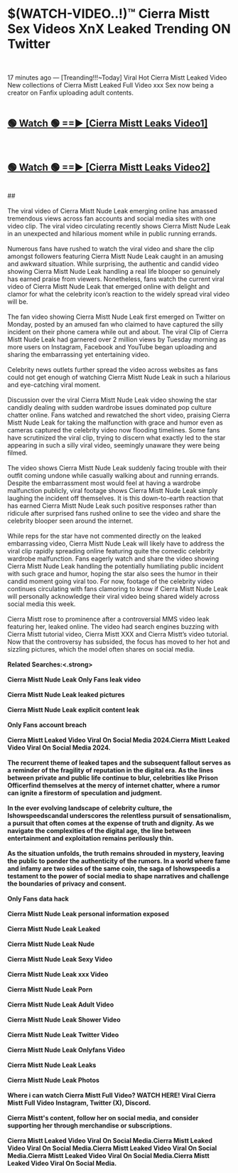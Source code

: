# $(WATCH-VIDEO..!)™ Cierra Mistt Sex Videos XnX Leaked Trending ON Twitter<br>
<br>

17 minutes ago — [Treanding!!!~Today] Viral Hot Cierra Mistt Leaked Video New collections of Cierra Mistt Leaked Full Video xxx Sex now being a creator on Fanfix uploading adult contents.
<br>
 <br>

##  <a href="https://best2vid.blogspot.com?title=Cierra_Mistt">🟢 Watch 🟢 ==► [Cierra Mistt Leaks Video1]</a><br>
  <br>

##  <a href="https://best2vid.blogspot.com?title=Cierra_Mistt">🟢 Watch 🟢 ==► [Cierra Mistt Leaks Video2]</a><br>
  <br>
  ##
  <br>
  <br>
The viral video of Cierra Mistt Nude Leak emerging online has amassed tremendous views across fan accounts and social media sites with one video clip. The viral video circulating recently shows Cierra Mistt Nude Leak in an unexpected and hilarious moment while in public running errands.
<br><br>
Numerous fans have rushed to watch the viral video and share the clip amongst followers featuring Cierra Mistt Nude Leak caught in an amusing and awkward situation. While surprising, the authentic and candid video showing Cierra Mistt Nude Leak handling a real life blooper so genuinely has earned praise from viewers. Nonetheless, fans watch the current viral video of Cierra Mistt Nude Leak that emerged online with delight and clamor for what the celebrity icon’s reaction to the widely spread viral video will be.
<br><br>
The fan video showing Cierra Mistt Nude Leak first emerged on Twitter on Monday, posted by an amused fan who claimed to have captured the silly incident on their phone camera while out and about. The viral Clip of Cierra Mistt Nude Leak had garnered over 2 million views by Tuesday morning as more users on Instagram, Facebook and YouTube began uploading and sharing the embarrassing yet entertaining video.
<br><br>
Celebrity news outlets further spread the video across websites as fans could not get enough of watching Cierra Mistt Nude Leak in such a hilarious and eye-catching viral moment.
<br><br>
Discussion over the viral Cierra Mistt Nude Leak video showing the star candidly dealing with sudden wardrobe issues dominated pop culture chatter online. Fans watched and rewatched the short video, praising Cierra Mistt Nude Leak for taking the malfunction with grace and humor even as cameras captured the celebrity video now flooding timelines. Some fans have scrutinized the viral clip, trying to discern what exactly led to the star appearing in such a silly viral video, seemingly unaware they were being filmed.
<br><br>
The video shows Cierra Mistt Nude Leak suddenly facing trouble with their outfit coming undone while casually walking about and running errands. Despite the embarrassment most would feel at having a wardrobe malfunction publicly, viral footage shows Cierra Mistt Nude Leak simply laughing the incident off themselves. It is this down-to-earth reaction that has earned Cierra Mistt Nude Leak such positive responses rather than ridicule after surprised fans rushed online to see the video and share the celebrity blooper seen around the internet.
<br><br>
While reps for the star have not commented directly on the leaked embarrassing video, Cierra Mistt Nude Leak will likely have to address the viral clip rapidly spreading online featuring quite the comedic celebrity wardrobe malfunction. Fans eagerly watch and share the video showing Cierra Mistt Nude Leak handling the potentially humiliating public incident with such grace and humor, hoping the star also sees the humor in their candid moment going viral too. For now, footage of the celebrity video continues circulating with fans clamoring to know if Cierra Mistt Nude Leak will personally acknowledge their viral video being shared widely across social media this week.
<br><br>
Cierra Mistt rose to prominence after a controversial MMS video leak featuring her, leaked online. The video had search engines buzzing with Cierra Mistt tutorial video, Cierra Mistt XXX and Cierra Mistt’s video tutorial. Now that the controversy has subsided, the focus has moved to her hot and sizzling pictures, which the model often shares on social media.
<br><br>
<strong>Related Searches:<.strong>
<br><br>
Cierra Mistt Nude Leak Only Fans leak video
<br><br>
Cierra Mistt Nude Leak leaked pictures
<br><br>
Cierra Mistt Nude Leak explicit content leak
<br><br>
Only Fans account breach
<br><br>
Cierra Mistt Leaked Video Viral On Social Media 2024.Cierra Mistt Leaked Video Viral On Social Media 2024.
<br><br>
The recurrent theme of leaked tapes and the subsequent fallout serves as a reminder of the fragility of reputation in the digital era. As the lines between private and public life continue to blur, celebrities like Prison Officerfind themselves at the mercy of internet chatter, where a rumor can ignite a firestorm of speculation and judgment.
<br><br>
In the ever evolving landscape of celebrity culture, the Ishowspeedscandal underscores the relentless pursuit of sensationalism, a pursuit that often comes at the expense of truth and dignity. As we navigate the complexities of the digital age, the line between entertainment and exploitation remains perilously thin.
<br><br>
As the situation unfolds, the truth remains shrouded in mystery, leaving the public to ponder the authenticity of the rumors. In a world where fame and infamy are two sides of the same coin, the saga of Ishowspeedis a testament to the power of social media to shape narratives and challenge the boundaries of privacy and consent.
<br><br>
Only Fans data hack
<br><br>
Cierra Mistt Nude Leak personal information exposed
<br><br>
Cierra Mistt Nude Leak Leaked
<br><br>
Cierra Mistt Nude Leak Nude
<br><br>
Cierra Mistt Nude Leak Sexy Video
<br><br>
Cierra Mistt Nude Leak xxx Video
<br><br>
Cierra Mistt Nude Leak Porn
<br><br>
Cierra Mistt Nude Leak Adult Video
<br><br>
Cierra Mistt Nude Leak Shower Video
<br><br>
Cierra Mistt Nude Leak Twitter Video
<br><br>
Cierra Mistt Nude Leak Onlyfans Video
<br><br>
Cierra Mistt Nude Leak Leaks
<br><br>
Cierra Mistt Nude Leak Photos
<br><br>
Where i can watch Cierra Mistt Full Video? WATCH HERE! Viral Cierra Mistt Full Video Instagram, Twitter (X), Discord.
<br><br>
Cierra Mistt's content, follow her on social media, and consider supporting her through merchandise or subscriptions.
<br><br>
Cierra Mistt Leaked Video Viral On Social Media.Cierra Mistt Leaked Video Viral On Social Media.Cierra Mistt Leaked Video Viral On Social Media.Cierra Mistt Leaked Video Viral On Social Media.Cierra Mistt Leaked Video Viral On Social Media.